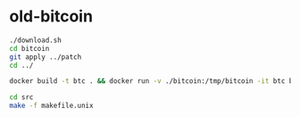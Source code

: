 # old-bitcoin

```bash
./download.sh
cd bitcoin
git apply ../patch
cd ../

docker build -t btc . && docker run -v ./bitcoin:/tmp/bitcoin -it btc bash
```

```bash
cd src
make -f makefile.unix
```
